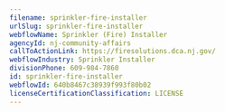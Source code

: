 ```yaml
---
filename: sprinkler-fire-installer
urlSlug: sprinkler-fire-installer
webflowName: Sprinkler (Fire) Installer
agencyId: nj-community-affairs
callToActionLink: https://firesolutions.dca.nj.gov/
webflowIndustry: Sprinkler Installer
divisionPhone: 609-984-7860
id: sprinkler-fire-installer
webflowId: 640b8467c38939f993f80b02
licenseCertificationClassification: LICENSE
---
```


